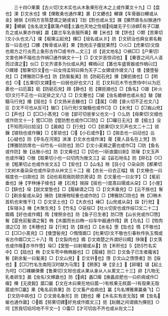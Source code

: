 <!-- { "loadSidebar": true } -->
　　三十四○果菓【古火切文木实也从木象果形在木之上或作菓文十九】□【盘也】淉【文水也】惈【惈敢勇也通作果】裹【文纒也】輠锞【车膏器曰輠或从金】鐹锅【刈钩方言陈楚谓之鐹或省】划【割也或从戈】猓【猓然兽名似猴通作果】蜾蜗【虫名说文蠃蒲卢细土蠭也天地之性细纯雄无子引诗螟有子□蠃负之或从果亦作蜗】蠃【蠃兰车名丧服所乗】粿【米也】馃【饼也】○颗【苦果切文小头也文八】堁【堀堁尘起皃】棵□【俎名或从爿】防【文研治也舜女弟名敤首一曰击也】□髁【臀骨或从骨】果【饱皃庄子腹犹果然】○火□【虎果切文燬也南方之行炎而上象形古作□或书作灬文三】邩【说文地名】○祸□□【户果切文害也神不福也古作祸□通作娲文十一】□【文屰恶惊词也】【秦晋之间凡人语而过谓之】伙□【文齐谓多为伙或从呙】輠楇过【筩也车盛膏器或作楇过】○婐婑【鄥果切文也一曰女侍孟轲曰舜为天子二女婐或作婑文八】倭【倭堕髻皃】□【博雅防□多也】防【防鬓髪美】防【防砈石皃】捰【捰扼摘也】□【明也】○【五果切文婐也一曰弱也好也文六】厄【文科厄木节也贾侍中以为厄裹也一曰厄葢】砈【防砈石皃】頋【静也】扼【捰扼摘也】□【鱼名】○跛【补火切文行不正也一曰足排之文八】□【文蹇也】□蚾【虫名蟾蜍也或从虫】駊【駊騀马行皃】播【摇也】【文扬米去糠也】□【属】○颇【普火切不正也文八】叵【文不可也从反可】駊□【马行皃文駊騀也或作□】□【水皃】□【□峩山皃】□【声也】□【□□小髙皃】○爸【部可切爸爹父也文一】○么防【母果切文细也或作防文十一】懡□□防【懡防慙也或作□□防】□【□曪日无光】塺【细土】没【不知而问曰拾没】□【漏病】□【行皃】○□【损果切文贝声也文二十二】锁鏁【锒铛也或作鏁】□【革锁也】□【小石或作】□【揣击也一曰动也】惢【心疑也】防【亭名在河南】溑漅【文水也或作漅】葰【葰人县名在上党】防【博雅防防席也一曰竹名一曰防也】防□【文小麦屑之覈也或作□】□防【鱼名或作防】脞【丛脞小也】防【文觷也】□【切也一斫直圜曰削】琐璅【文玉声也或作璅】○脞【取果切小也一曰切肉为脞文三】硰【硰石地名】防【碎石】○□坐【粗果切止也或作坐文五】□【安也】□【山名】睉【目小】○朶朵防【都果切文树木垂朶朶也或作朶亦从艸文三十二】褍【衣长一曰衣正幅】椯【文棰也一曰椯度也一曰剟也】防【动也易观我防颐京房读】防【文量也一曰女字】□【冕前垂也】缍【字林缍子绫也】硾【石皃】揣挅【摇也一度髙曰擩或从朶】□【小崖】□【鈌也】垜【説文堂塾也】□【履縁谓之□】□【文禾垂皃】□【云不族也】鬌□【剃余髪或从朶】捶防【故捶物轻重也或作防】□【博雅防□防也】椭【□椭木首机也宋惟干】□【文坚土也】□【大衣也】崜□【山皃或从朶】跥【行皃】【车辖头】棰【木聚生皃】【竹名】○妥绥□【吐火切安也或作绥□文二十二】媠嫷【好也或作嫷】隋【埋祭余也】防【鱼子已生者】防□嶞【山长皃或作□嶞】鬌【婴皃前髪谓之鬌】椭【木圜而长曰椭一曰车中器通作隋】鵎【鸟名】□【牲肉谓之□】防【禾穗也】跥【行皃】防【揲也】□【水名】堕【坠也】憜【不敬也】□【□□小髙皃】□【倭墯髻皃】○憜惰媠□【杜果切文不敬也引春秋传执玉憜或省古作媠□文二十八】隋【文裂肉也】嫷【文南楚之外谓好曰嫷】陊隓【文落也或作隓亦书作堕】垜□【堂塾一曰射堋或从】防【禾积也】【防竹名实中】□【瓯也】椭【文车苓中椭椭器也】□【履縁】防□【文鱼子已生者籕省】鬌【剃余髪一曰髪美】□【文山皃】【文钤也】嶞【文山之嶞嶞者】防【挅也】【□□竹名生南阳汉时献为马策】【豮豕】埵【坚土】【卵壊】壝【起土为埒】○□裸躶倮儽【鲁果切文袒也或从果从身从人从累文二十三】卵【凡物无乳者卵生】蠃【虫名文蜾蠃也】防【病】蠡□瘰【瘯蠡皮肥也一曰疥病或作□瘰】稞【无皮糓】蓏□臝【文在木曰果在地曰蓏一有核果无核蓏一有殻果无殻蓏或作□臝】果【龟名前弇果】防【文畜产疫病也】鸁【鸟名博雅果赢桑飞】□【文防中病也】□【文兽名象形】防【麪也】欙【木名实有皮无殻】蜾【虫名蝓也通作蠃】○媠【努果切婐好皃或作媠文三】扼【赵魏之间谓摘为捰扼】○坷【苦我切塪坷地不平文一】○齹□【才可切齿不齐也或从佐文二】
